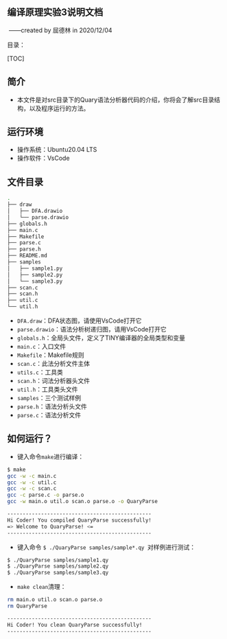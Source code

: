 

## 编译原理实验3说明文档

​																																																				——created by 屈德林 in 2020/12/04

目录：

[TOC]

## 简介

- 本文件是对src目录下的Quary语法分析器代码的介绍，你将会了解src目录结构，以及程序运行的方法。



## 运行环境

- 操作系统：Ubuntu20.04 LTS
- 操作软件：VsCode



## 文件目录

```bash
.
├── draw
│   ├── DFA.drawio
│   └── parse.drawio
├── globals.h
├── main.c
├── Makefile
├── parse.c
├── parse.h
├── README.md
├── samples
│   ├── sample1.py
│   ├── sample2.py
│   └── sample3.py
├── scan.c
├── scan.h
├── util.c
└── util.h
```

- `DFA.draw`：DFA状态图，请使用VsCode打开它
- `parse.drawio`：语法分析树递归图，请用VsCode打开它
- `globals.h`：全局头文件，定义了TINY编译器的全局类型和变量
- `main.c`：入口文件
- `Makefile`：Makefile规则
- `scan.c`：此法分析文件主体
- `utils.c`：工具类
- `scan.h`：词法分析器头文件
- `util.h`：工具类头文件
- `samples`：三个测试样例
- `parse.h`：语法分析头文件
- `parse.c`：语法分析文件



## 如何运行？

- 键入命令`make`进行编译：

```bash
$ make
gcc -w -c main.c
gcc -w -c util.c
gcc -w -c scan.c
gcc -c parse.c -o parse.o
gcc -w main.o util.o scan.o parse.o -o QuaryParse

-----------------------------------------------
Hi Coder! You compiled QuaryParse successfully!
=> Welcome to QuaryParse! <=
-----------------------------------------------
```

- 键入命令 `$ ./QuaryParse samples/sample*.qy `对样例进行测试：

```bash
$ ./QuaryParse samples/sample1.qy 
$ ./QuaryParse samples/sample2.qy 
$ ./QuaryParse samples/sample3.qy 
```

- `make clean`清理：

```bash
rm main.o util.o scan.o parse.o
rm QuaryParse

-----------------------------------------------
Hi Coder! You clean QuaryParse successfully!
-----------------------------------------------
```

